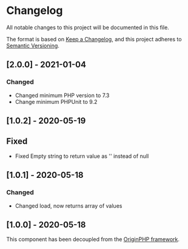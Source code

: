# Changelog

All notable changes to this project will be documented in this file.

The format is based on [Keep a Changelog](https://keepachangelog.com/en/1.0.0/),
and this project adheres to [Semantic Versioning](https://semver.org/spec/v2.0.0.html).

## [2.0.0] - 2021-01-04

### Changed

- Changed minimum PHP version to 7.3
- Change minimum PHPUnit to 9.2

## [1.0.2] - 2020-05-19

## Fixed

- Fixed Empty string to return value as '' instead of null

## [1.0.1] - 2020-05-18

### Changed

- Changed load, now returns array of values

## [1.0.0] - 2020-05-18

This component has been decoupled from the [OriginPHP framework](https://www.originphp.com/).